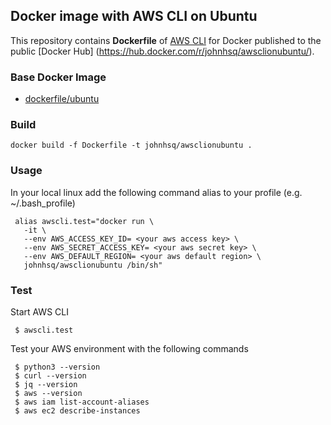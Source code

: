 ## Docker image with AWS CLI on Ubuntu
This repository contains **Dockerfile** of [AWS CLI](http://docs.aws.amazon.com/cli/latest/userguide/installing.html) for Docker published to the public [Docker Hub] (https://hub.docker.com/r/johnhsq/awsclionubuntu/).


### Base Docker Image

* [dockerfile/ubuntu](http://dockerfile.github.io/#/ubuntu)


### Build

	docker build -f Dockerfile -t johnhsq/awsclionubuntu .

### Usage
In your local linux add the following command alias to your profile (e.g. ~/.bash_profile)

     alias awscli.test="docker run \
       -it \
       --env AWS_ACCESS_KEY_ID= <your aws access key> \
       --env AWS_SECRET_ACCESS_KEY= <your aws secret key> \
       --env AWS_DEFAULT_REGION= <your aws default region> \
       johnhsq/awsclionubuntu /bin/sh"

### Test
Start AWS CLI

     $ awscli.test

Test your AWS environment with the following commands

     $ python3 --version
     $ curl --version
     $ jq --version
     $ aws --version
     $ aws iam list-account-aliases
     $ aws ec2 describe-instances

